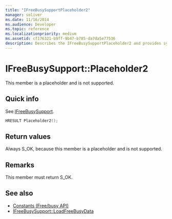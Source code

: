 ```yaml
---
title: "IFreeBusySupportPlaceholder2"
manager: soliver
ms.date: 11/16/2014
ms.audience: Developer
ms.topic: reference
ms.localizationpriority: medium
ms.assetid: cf176321-b9ff-9b47-b785-da7da5e77536
description: Describes the IFreeBusySupportPlaceholder2 and provides syntax, return value, and additional remarks. This member is a placeholder and is not supported.
---
```


# IFreeBusySupport::Placeholder2

This member is a placeholder and is not supported.
  
## Quick info

See [IFreeBusySupport](ifreebusysupport.md).
  
```cpp
HRESULT Placeholder2();
```

## Return values

Always S_OK, because this member is a placeholder and is not supported.
  
## Remarks

This member must return S_OK.
  
## See also

- [Constants (Free/busy API)](constants-free-busy-api.md)  
- [IFreeBusySupport::LoadFreeBusyData](ifreebusysupport-loadfreebusydata.md)

